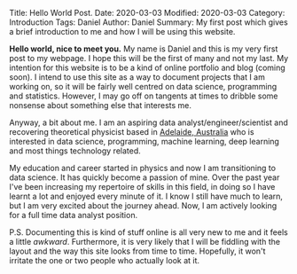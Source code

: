 Title: Hello World Post.
Date: 2020-03-03
Modified: 2020-03-03
Category: Introduction
Tags: Daniel
Author: Daniel
Summary: My first post which gives a brief introduction to me and how I will be using this website.



**Hello world, nice to meet you.** My name is Daniel and this is my very first post
to my webpage. I hope this will be the first of many and not my last.
My intention for this website is to be a kind of online portfolio and blog
(coming soon). I intend to use this site as a
way to document projects that I am working on, so it will be fairly well
centred on data science, programming and statistics. However, I may go off on
tangents at times to dribble some nonsense about something else that interests
me.

Anyway, a bit about me. I am an aspiring data analyst/engineer/scientist and
recovering theoretical physicist based in
[Adelaide, Australia](https://southaustralia.com/places-to-go/adelaide) who is
interested in data science, programming, machine learning, deep learning and
most things technology related.

My education and career started in physics and now I am transitioning to data
science. It has quickly become a
passion of mine. Over the past year I've been increasing my repertoire of
skills in this field, in doing so I have learnt a lot and enjoyed every minute
of it. I know I still have much to learn, but I am very excited about the
journey ahead. Now, I am actively looking for a full time data analyst position.


P.S. Documenting this is kind of stuff online is all very new to me and it feels a little *awkward*. Furthermore, it is very likely that I will be fiddling with the layout and the way this site looks
from time to time. Hopefully, it won't irritate the one or two people who
actually look at it.
